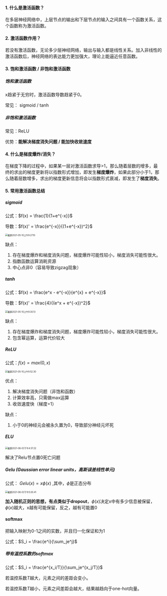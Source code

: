 #### 1. 什么是激活函数？

在多层神经网络中，上层节点的输出和下层节点的输入之间具有一个函数关系，这个函数称为激活函数。

#### 2. 激活函数作用？

若没有激活函数，无论多少层神经网络，输出与输入都是线性关系。加入非线性的激活函数后，神经网络的表达能力更加强大，理论上能逼近任意函数。

#### 3. 饱和激活函数 / 非饱和激活函数

##### 饱和激活函数

x趋紧于无穷时，激活函数导数趋紧于0。

常见： sigmoid / tanh

##### 非饱和激活函数

常见：ReLU

优势：**能解决梯度消失问题 / 能加快收敛速度**



#### 4. 什么是梯度爆炸/消失？

在梯度下降的过程中，如果某一层对激活函数求导>1，那么随着层数的增多，最终的求出的梯度更新将以指数形式增加，即发生**梯度爆炸**，如果此部分小于1，那么随着层数增多，求出的梯度更新信息将会以指数形式衰减，即发生了**梯度消失**。



#### 5. 常用激活函数总结

##### sigmoid

公式：$f(x) = \frac{1}{1+e^{-x}}$

导数：$f(x)' = \frac{e^{-x}}{(1+e^{-x})^2}$

<img src="/Users/zhuhongyu/Library/Application Support/typora-user-images/截屏2021-05-10上午9.27.10.png" alt="截屏2021-05-10上午9.27.10" style="zoom:50%;" />

缺点：

1. 存在梯度爆炸和梯度消失问题，梯度爆炸可能性较小，梯度消失可能性很大。
2. 指数函数运算消耗资源
3. 中心点非0（容易导致zigzag现象）



##### tanh

公式：$f(x) = \frac{e^x - e^{-x}}{e^{x} + e^{-x}}$

导数：$f(x)' = \frac{4}{(e^x + e^{-x})^2}$

<img src="/Users/zhuhongyu/Library/Application Support/typora-user-images/截屏2021-05-10上午9.30.13.png" alt="截屏2021-05-10上午9.30.13" style="zoom:50%;" />

缺点：

1. 存在梯度爆炸和梯度消失问题，梯度爆炸可能性较小，梯度消失可能性很大。
2. 包含幂运算，运算代价较大



##### ReLU

公式：$f(x) = max(0,x)$

<img src="/Users/zhuhongyu/Library/Application Support/typora-user-images/截屏2021-05-10上午9.52.30.png" alt="截屏2021-05-10上午9.52.30" style="zoom:50%;" />

优点：

1. 解决梯度消失问题（非饱和函数）
2. 计算效率高，只需做max运算
3. 收敛速度快（梯度=1）

缺点：

1. 小于0的神经元会被永久置为0，导致部分神经元坏死



##### ELU

<img src="/Users/zhuhongyu/Library/Application Support/typora-user-images/截屏2021-06-03下午4.57.22.png" alt="截屏2021-06-03下午4.57.22" style="zoom:50%;" />

解决了Relu节点置0死亡问题



##### Gelu (Gaussian error linear units，高斯误差线性单元)

公式： $Gelu(x) = x\phi(x)$  ,其中，$\phi$是正态分布

<img src="/Users/zhuhongyu/Library/Application Support/typora-user-images/截屏2021-06-03下午5.00.41.png" alt="截屏2021-06-03下午5.00.41" style="zoom:50%;" />

**加入随机正则的思想，有点类似于dropout**，$\phi(x)$决定x中有多少信息被保留，$\phi(x)$越大，x越有可能保留，反之，越有可能置0



#### softmax

把输入映射为0-1之间的实数，并且归一化保证和为1

公式：$S_i = \frac{e^i}{\sum_je^j}$

##### 带有温控系数的softmax

公式：$S_i = \frac{e^{x_i/T}}{\sum_je^{x_j/T}}$

若温控系数$T$越大，元素之间的差距会变小。

若温控系数$T$越小，元素之间差距会越大，结果越趋向于one-hot向量。

